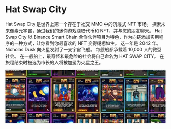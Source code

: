 # Hat Swap City

Hat Swap City 是世界上第一个存在于社交 MMO 中的沉浸式 NFT 市场。 探索未来像素元宇宙，通过我们的迷你游戏赚取代币和 NFT，并与您的朋友聊天。 Hat Swap City 以 Binance Smart Chain 合作伙伴项目为特色，作为向链添加实用程序的一种方式，让你看到你最喜欢的 NFT 变得栩栩如生。 这一年是 2042 年。Nicholas Dusk 向火星发射了一支宇宙飞船。 每艘船都承载着 10,000 人的微型社会。 在一艘船上，最奇怪和最危险的社会将自己命名为 HAT SWAP CITY。 在旅程结束时被选为市长的人将被加冕为火星之王。

![1080x360](1080x360.jpg)
